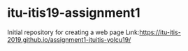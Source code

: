# itu-itis19-assignment1
Initial repository for creating a web page
Lınk:https://itu-itis-2019.github.io/assignment1-ituitis-yolcu19/
